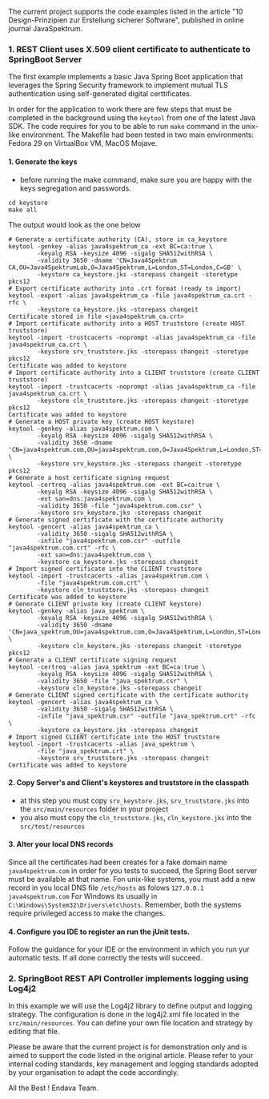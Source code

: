 
The current project supports the code examples listed in the article "10 Design-Prinzipien zur Erstellung sicherer Software", published in online journal JavaSpektrum.


### 1. REST Client uses X.509 client certificate to authenticate to SpringBoot Server

The first example implements a basic Java Spring Boot application that leverages the Spring Security framework to implement mutual TLS authentication using self-generated digital certtificates.

In order for the application to work there are few steps that must be completed in the background using the `keytool` from one of the latest Java SDK.
The code requires for you to be able to run `make` command in the unix-like environment.
The Makefile had been tested in two main environments: Fedora 29 on VirtualBox VM, MacOS Mojave.


#### 1. Generate the keys
- before running the make command, make sure you are happy with the keys segregation and passwords.
```
cd keystore
make all
```

The output would look as the one below
```
# Generate a certificate authority (CA), store in ca_keystore
keytool -genkey -alias java4spektrum_ca -ext BC=ca:true \
	    -keyalg RSA -keysize 4096 -sigalg SHA512withRSA \
	    -validity 3650 -dname 'CN=Java4Spektrum CA,OU=Java4SpektrumLab,O=Java4Spektrum,L=London,ST=London,C=GB' \
	    -keystore ca_keystore.jks -storepass changeit -storetype pkcs12
# Export certificate authority into .crt format (ready to import)
keytool -export -alias java4spektrum_ca -file java4spektrum_ca.crt -rfc \
	    -keystore ca_keystore.jks -storepass changeit
Certificate stored in file <java4spektrum_ca.crt>
# Import certificate authority into a HOST truststore (create HOST truststore)
keytool -import -trustcacerts -noprompt -alias java4spektrum_ca -file java4spektrum_ca.crt \
	    -keystore srv_truststore.jks -storepass changeit -storetype pkcs12
Certificate was added to keystore
# Import certificate authority into a CLIENT truststore (create CLIENT truststore)
keytool -import -trustcacerts -noprompt -alias java4spektrum_ca -file java4spektrum_ca.crt \
	    -keystore cln_truststore.jks -storepass changeit -storetype pkcs12
Certificate was added to keystore
# Generate a HOST private key (create HOST keystore)
keytool -genkey -alias java4spektrum.com \
	    -keyalg RSA -keysize 4096 -sigalg SHA512withRSA \
	    -validity 3650 -dname 'CN=java4spektrum.com,OU=java4spektrum.com,O=Java4Spektrum,L=London,ST=London,C=GB' \
	    -keystore srv_keystore.jks -storepass changeit -storetype pkcs12
# Generate a host certificate signing request
keytool -certreq -alias java4spektrum.com -ext BC=ca:true \
	    -keyalg RSA -keysize 4096 -sigalg SHA512withRSA \
	    -ext san=dns:java4spektrum.com \
	    -validity 3650 -file "java4spektrum.com.csr" \
	    -keystore srv_keystore.jks -storepass changeit
# Generate signed certificate with the certificate authority
keytool -gencert -alias java4spektrum_ca \
	    -validity 3650 -sigalg SHA512withRSA \
	    -infile "java4spektrum.com.csr" -outfile "java4spektrum.com.crt" -rfc \
	    -ext san=dns:java4spektrum.com \
	    -keystore ca_keystore.jks -storepass changeit
# Import signed certificate into the CLIENT truststore
keytool -import -trustcacerts -alias java4spektrum.com \
	    -file "java4spektrum.com.crt" \
	    -keystore cln_truststore.jks -storepass changeit
Certificate was added to keystore
# Generate CLIENT private key (create CLIENT keystore)
keytool -genkey -alias java_spektrum \
	    -keyalg RSA -keysize 4096 -sigalg SHA512withRSA \
	    -validity 3650 -dname 'CN=java_spektrum,OU=java4spektrum.com,O=Java4Spektrum,L=London,ST=London,C=GB' \
	    -keystore cln_keystore.jks -storepass changeit -storetype pkcs12
# Generate a CLIENT certificate signing request
keytool -certreq -alias java_spektrum -ext BC=ca:true \
	    -keyalg RSA -keysize 4096 -sigalg SHA512withRSA \
	    -validity 3650 -file "java_spektrum.csr" \
	    -keystore cln_keystore.jks -storepass changeit
# Generate CLIENT signed certificate with the certificate authority
keytool -gencert -alias java4spektrum_ca \
	    -validity 3650 -sigalg SHA512withRSA \
	    -infile "java_spektrum.csr" -outfile "java_spektrum.crt" -rfc \
	    -keystore ca_keystore.jks -storepass changeit
# Import signed CLIENT certificate into the HOST truststore
keytool -import -trustcacerts -alias java_spektrum \
	    -file "java_spektrum.crt" \
	    -keystore srv_truststore.jks -storepass changeit
Certificate was added to keystore
```


#### 2. Copy Server's and Client's keystores and truststore in the classpath
- at this step you must copy `srv_keystore.jks`, `srv_truststore.jks` into the `src/main/resources` folder in your project
- you also must copy the `cln_truststore.jks`, `cln_keystore.jks` into the `src/test/resources`

#### 3. Alter your local DNS records
Since all the certificates had been creates for a fake domain name `java4spektrum.com` in order for you tests to succeed, the Spring Boot server must be available at that name. 
Fon unix-like systems, you must add a new record in you local DNS file `/etc/hosts` as folows `127.0.0.1 java4spektrum.com`
For Windows its usually in `C:\Windows\System32\Drivers\etc\hosts`. 
Remember, both the systems require privileged access to make the changes. 

#### 4. Configure you IDE to register an run the jUnit tests. 
Follow the guidance for your IDE or the environment in which you run yur automatic tests. If all done correctly the tests will succeed.


### 2. SpringBoot REST API Controller implements logging using Log4j2

In this example we will use the Log4j2 library to define output and logging strategy.
The configuration is done in the log4j2.xml file located in the `src/main/resources`. You can define your own file location and strategy by editing that file.

Please be aware that the current project is for demonstration only and is aimed to support the code listed in the original article.
Please refer to your internal coding  standards, key management and logging standards adopted by your organisation to adapt the code accordingly.

All the Best !
Endava Team.
